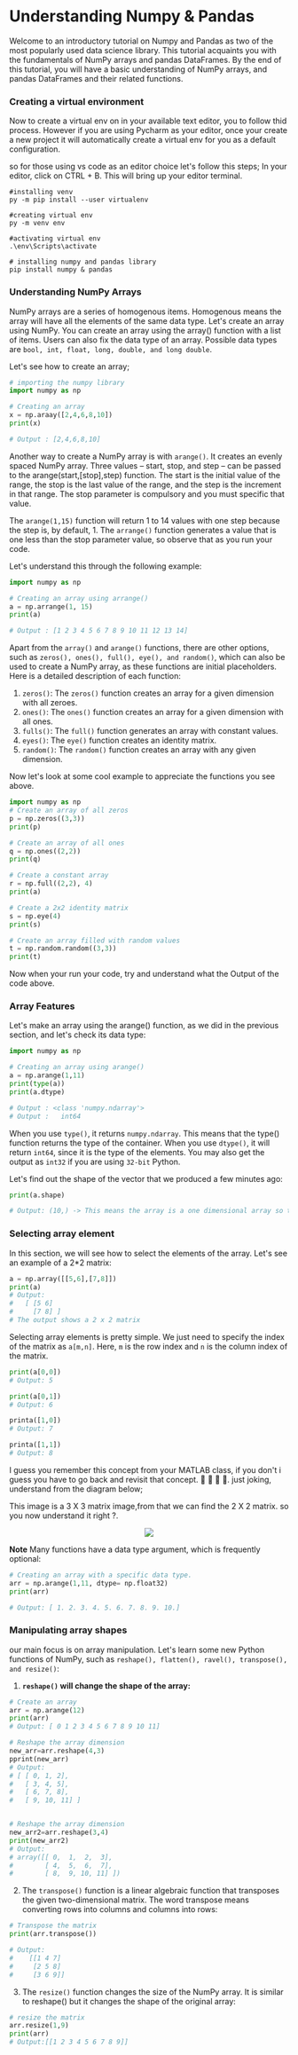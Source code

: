 # Understanding Numpy & Pandas 

Welcome to an introductory tutorial on Numpy and Pandas as two of the most popularly used data science library. This tutorial acquaints you with the fundamentals of NumPy arrays and pandas DataFrames. By the end of this tutorial, you will have a basic understanding of NumPy arrays, and pandas DataFrames and their related functions.

### **Creating a virtual environment**
Now to create a virtual env on in your available text editor, you to follow thid process. However if you are using Pycharm as your editor, once your create a new project it will automatically create a virtual env for you as a default configuration.

so for those using vs code as an editor choice let's follow this steps;
In your editor, click on CTRL + B. This will bring up your editor terminal.

```
#installing venv
py -m pip install --user virtualenv

#creating virtual env
py -m venv env

#activating virtual env
.\env\Scripts\activate

# installing numpy and pandas library 
pip install numpy & pandas
```

### **Understanding NumPy Arrays**
NumPy arrays are a series of homogenous items. Homogenous means the array will have all the elements of the same data type. Let's create an array using NumPy. You can create an array using the array() function with a list of items. Users can also fix the data type of an array. Possible data types are `bool, int, float, long, double, and long double`.

Let's see how to create an array;

```python
# importing the numpy library
import numpy as np 

# Creating an array
x = np.araay([2,4,6,8,10])
print(x)

# Output : [2,4,6,8,10]
```

Another way to create a NumPy array is with `arange()`. It creates an evenly spaced NumPy array. Three values – start, stop, and step – can be passed to the arange(start,[stop],step) function. The start is the initial value of the range, the stop is the last value of the range, and the step is the increment in that range. The stop parameter is compulsory and you must specific that value.


The `arange(1,15)` function will return 1 to 14 values with one step because the step is, by default, 1. The `arrange()` function generates a value that is one less than the stop parameter value, so observe that as you run your code.

Let's understand this through the following example:

```python
import numpy as np

# Creating an array using arrange()
a = np.arrange(1, 15)
print(a)

# Output : [1 2 3 4 5 6 7 8 9 10 11 12 13 14]
```

Apart from the `array()` and `arange()` functions, there are other options, such as `zeros(), ones(), full(), eye(), and random()`, which can also be used to create a NumPy array, as these functions are initial placeholders. Here is a detailed description of each function:

1. `zeros()`: The `zeros()` function creates an array for a given dimension with all zeroes.
2. `ones()`: The `ones()` function creates an array for a given dimension with all ones.
3. `fulls()`: The `full()` function generates an array with constant values.
4. `eyes()`: The `eye()` function creates an identity matrix.
5. `random()`: The `random()` function creates an array with any given dimension.


Now let's look at some cool example to appreciate the functions you see above.

```python
import numpy as np
# Create an array of all zeros
p = np.zeros((3,3))
print(p)

# Create an array of all ones
q = np.ones((2,2))
print(q)

# Create a constant array
r = np.full((2,2), 4)
print(a)

# Create a 2x2 identity matrix
s = np.eye(4)
print(s)

# Create an array filled with random values
t = np.random.random((3,3))
print(t)

```
Now when your run your code, try and understand what the Output of the code above.


### **Array Features**

Let's make an array using the arange() function, as we did in the previous section, and let's check its data type:

```python 
import numpy as np

# Creating an array using arange()
a = np.arange(1,11)
print(type(a))
print(a.dtype)

# Output : <class 'numpy.ndarray'>
# Output :   int64

```
When you use `type()`, it returns `numpy.ndarray`. This means that the type() function returns the type of the container. When you use `dtype()`, it will return `int64`, since it is the type of the elements. You may also get the output as `int32` if you are using `32-bit` Python.

Let's find out the shape of the vector that we produced a few minutes ago:
```python
print(a.shape) 

# Output: (10,) -> This means the array is a one dimensional array so the 10 is just the row.
```

### **Selecting array element**

In this section, we will see how to select the elements of the array. Let's see an example of a 2*2 matrix:

```python
a = np.array([[5,6],[7,8]])
print(a)
# Output:
#   [ [5 6]  
#     [7 8] ]
# The output shows a 2 x 2 matrix
```

Selecting array elements is pretty simple. We just need to specify the index of the matrix as `a[m,n]`. Here, `m` is the row index and `n` is the column index of the matrix.


```python
print(a[0,0]) 
# Output: 5

print(a[0,1])
# Output: 6

printa([1,0]) 
# Output: 7

printa([1,1])
# Output: 8
```
I guess you remember this concept from your MATLAB class, if you don't i guess you have to go back and revisit that concept. 🤣 🤣 🤣 🤣. just joking, understand from the diagram below;

This image is a 3 X 3 matrix image,from that we can find the 2 X 2 matrix. so you now understand it right ?.
<center> <img src="./ds-2d-array2.png"> </center>

**Note**
Many functions have a data type argument, which is frequently optional:
```python
# Creating an array with a specific data type.
arr = np.arange(1,11, dtype= np.float32) 
print(arr)

# Output: [ 1. 2. 3. 4. 5. 6. 7. 8. 9. 10.]
```

### **Manipulating array shapes**
our main focus is on array manipulation. Let's learn some new Python functions of NumPy, such as `reshape(), flatten(), ravel(), transpose(), and resize()`:

1. **`reshape()` will change the shape of the array:**


```python
# Create an array
arr = np.arange(12)
print(arr)
# Output: [ 0 1 2 3 4 5 6 7 8 9 10 11]

# Reshape the array dimension
new_arr=arr.reshape(4,3)
pprint(new_arr)
# Output: 
# [ [ 0, 1, 2],
#   [ 3, 4, 5],
#   [ 6, 7, 8],
#   [ 9, 10, 11] ]


# Reshape the array dimension
new_arr2=arr.reshape(3,4)
print(new_arr2)
# Output:
# array([[ 0,  1,  2,  3],
#        [ 4,  5,  6,  7],
#        [ 8,  9, 10, 11] ])

```

2. The `transpose()` function is a linear algebraic function that transposes the given two-dimensional matrix. The word transpose means converting rows into columns and columns into rows:

```python
# Transpose the matrix
print(arr.transpose())

# Output:
#    [[1 4 7]
#     [2 5 8]
#     [3 6 9]]

```

3. The `resize()` function changes the size of the NumPy array. It is similar to reshape() but it changes the shape of the original array:

```python
# resize the matrix
arr.resize(1,9)
print(arr)
# Output:[[1 2 3 4 5 6 7 8 9]]
```